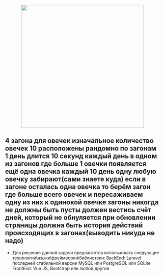 <p align="center"><img src="https://res.cloudinary.com/dtfbvvkyp/image/upload/v1566331377/laravel-logolockup-cmyk-red.svg" width="400"></p>



4 загона для овечек изначальное количество овечек 10 расположены рандомно по загонам 
1 день длится 10 секунд
каждый день в одном из загонов где больше 1 овечки появляется ещё одна овечка
каждый 10 день одну любую овечку забирают(сами знаете куда)
если в загоне осталась одна овечка то берём загон где больше всего овечек и пересаживаем одну из них к одинокой овечке
загоны никогда не должны быть пусты
должен вестись счёт дней, который не обнуляется при обновлении страницы
должна быть история действий происходящих в загонах(выводить никуда не надо)
-------------------------------------------------------------------------------
- Для решения данной задачи предлагается использовать следующие технологии\языки\фреймворки\библиотеки:
BackEnd:
Laravel последней стабильной версии
MySQL или PostgreSQL или SQLite
FrontEnd:
Vue JS, Bootstrap или любой другой
